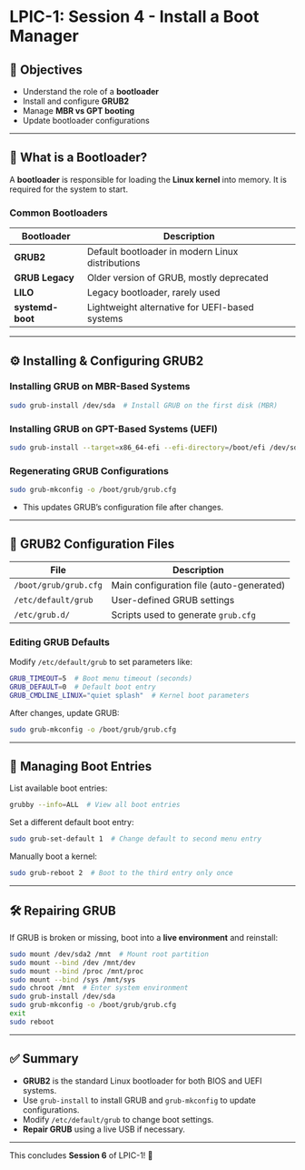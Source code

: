 # LPIC-1: Session 4 - Install a Boot Manager

## 📌 Objectives
- Understand the role of a **bootloader**
- Install and configure **GRUB2**
- Manage **MBR vs GPT booting**
- Update bootloader configurations

---

## 🔹 What is a Bootloader?
A **bootloader** is responsible for loading the **Linux kernel** into memory. It is required for the system to start.

### **Common Bootloaders**
| Bootloader | Description |
|------------|-------------|
| **GRUB2** | Default bootloader in modern Linux distributions |
| **GRUB Legacy** | Older version of GRUB, mostly deprecated |
| **LILO** | Legacy bootloader, rarely used |
| **systemd-boot** | Lightweight alternative for UEFI-based systems |

---

## ⚙️ Installing & Configuring GRUB2
### **Installing GRUB on MBR-Based Systems**
```bash
sudo grub-install /dev/sda  # Install GRUB on the first disk (MBR)
```

### **Installing GRUB on GPT-Based Systems (UEFI)**
```bash
sudo grub-install --target=x86_64-efi --efi-directory=/boot/efi /dev/sda
```

### **Regenerating GRUB Configurations**
```bash
sudo grub-mkconfig -o /boot/grub/grub.cfg
```
- This updates GRUB’s configuration file after changes.

---

## 📂 GRUB2 Configuration Files
| File | Description |
|------|-------------|
| `/boot/grub/grub.cfg` | Main configuration file (auto-generated) |
| `/etc/default/grub` | User-defined GRUB settings |
| `/etc/grub.d/` | Scripts used to generate `grub.cfg` |

### **Editing GRUB Defaults**
Modify `/etc/default/grub` to set parameters like:
```bash
GRUB_TIMEOUT=5  # Boot menu timeout (seconds)
GRUB_DEFAULT=0  # Default boot entry
GRUB_CMDLINE_LINUX="quiet splash"  # Kernel boot parameters
```
After changes, update GRUB:
```bash
sudo grub-mkconfig -o /boot/grub/grub.cfg
```

---

## 🔄 Managing Boot Entries
List available boot entries:
```bash
grubby --info=ALL  # View all boot entries
```
Set a different default boot entry:
```bash
sudo grub-set-default 1  # Change default to second menu entry
```
Manually boot a kernel:
```bash
sudo grub-reboot 2  # Boot to the third entry only once
```

---

## 🛠️ Repairing GRUB
If GRUB is broken or missing, boot into a **live environment** and reinstall:
```bash
sudo mount /dev/sda2 /mnt  # Mount root partition
sudo mount --bind /dev /mnt/dev
sudo mount --bind /proc /mnt/proc
sudo mount --bind /sys /mnt/sys
sudo chroot /mnt  # Enter system environment
sudo grub-install /dev/sda
sudo grub-mkconfig -o /boot/grub/grub.cfg
exit
sudo reboot
```

---

## ✅ Summary
- **GRUB2** is the standard Linux bootloader for both BIOS and UEFI systems.
- Use `grub-install` to install GRUB and `grub-mkconfig` to update configurations.
- Modify `/etc/default/grub` to change boot settings.
- **Repair GRUB** using a live USB if necessary.

---

This concludes **Session 6** of LPIC-1! 🚀